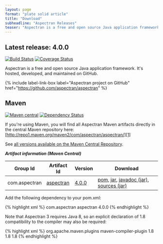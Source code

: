 ```yaml
---
layout: page
format: "plate solid article"
title: "Download"
subheadline: "Aspectran Releases"
teaser: "Aspectran is a free and open source Java application framework."
---
```


## Latest release: 4.0.0

[![Build Status](https://travis-ci.org/aspectran/aspectran.svg)](https://travis-ci.org/aspectran/aspectran)
[![Coverage Status](https://coveralls.io/repos/aspectran/aspectran/badge.svg?branch=master&service=github)](https://coveralls.io/github/aspectran/aspectran?branch=master)

Aspectran is a free and open source Java application framework. It's hosted, developed, and maintained on GitHub.

{% include label-link-box label="Aspectran project on GitHub" href="https://github.com/aspectran/aspectran" %}

## Maven

[![Maven central](https://maven-badges.herokuapp.com/maven-central/com.aspectran/aspectran/badge.svg)](https://maven-badges.herokuapp.com/maven-central/com.aspectran/aspectran)
[![Dependency Status](https://www.versioneye.com/user/projects/56eec08e35630e0029dafca6/badge.svg?style=flat)](https://www.versioneye.com/user/projects/56eec08e35630e0029dafca6)

If you're using Maven, you will find all Aspectran Maven artifacts directly in the central Maven repository here: [http://repo1.maven.org/maven2/com/aspectran/aspectran/][1]

See [all versions available on the Maven Central Repository][2].

***Artifact information (Maven Central)***

| Group Id      | Artifact Id    | Version    | Download                                                   |
|---------------|----------------|------------|------------------------------------------------------------|
| com.aspectran | [aspectran][3] | [4.0.0][4] | [pom][5], [jar][6], [javadoc (jar)][7], [sources (jar)][8] |

Add the following dependency to your pom.xml:

{% highlight xml %}
<dependency>
  <groupId>com.aspectran</groupId>
  <artifactId>aspectran</artifactId>
  <version>4.0.0</version>
</dependency>
{% endhighlight %}

Note that Aspectran 3 requires Java 8, so an explicit declaration of 1.8 compatibility to the compiler may also be required:

{% highlight xml %}
<build>
  <plugins>
    <plugin>
      <groupId>org.apache.maven.plugins</groupId>
      <artifactId>maven-compiler-plugin</artifactId>
      <configuration>
        <compilerVersion>1.8</compilerVersion>
        <source>1.8</source>
        <target>1.8</target>
      </configuration>
    </plugin>
  </plugins>
</build>
{% endhighlight %}


[1]: http://repo1.maven.org/maven2/com/aspectran/aspectran/
[2]: http://search.maven.org/#search%7Cga%7C1%7Cg%3A%22com.aspectran%22
[3]: http://search.maven.org/#search|ga|1|a%3A%22aspectran%22
[4]: http://search.maven.org/#artifactdetails|com.aspectran|aspectran|4.0.0|jar
[5]: http://search.maven.org/remotecontent?filepath=com/aspectran/aspectran/4.0.0/aspectran-4.0.0.pom
[6]: http://search.maven.org/remotecontent?filepath=com/aspectran/aspectran/4.0.0/aspectran-4.0.0.jar
[7]: http://search.maven.org/remotecontent?filepath=com/aspectran/aspectran/4.0.0/aspectran-4.0.0-javadoc.jar
[8]: http://search.maven.org/remotecontent?filepath=com/aspectran/aspectran/4.0.0/aspectran-4.0.0-sources.jar
